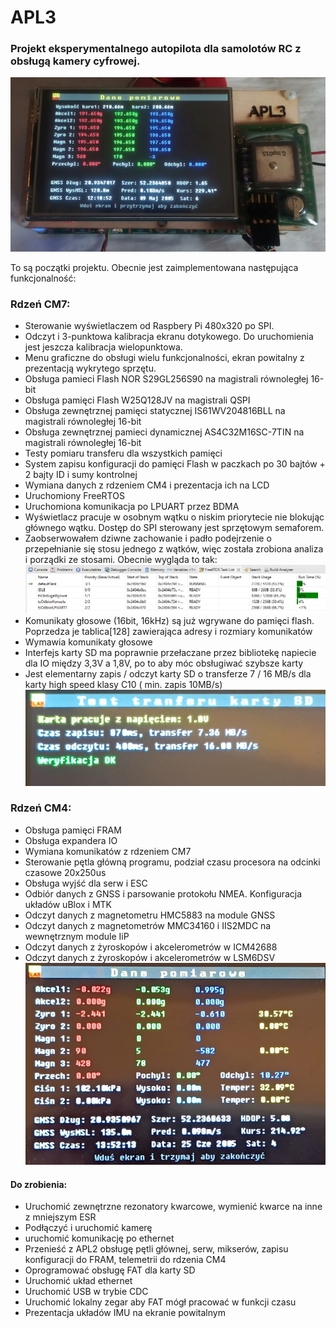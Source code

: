 # APL3
### Projekt eksperymentalnego autopilota dla samolotów RC z obsługą kamery cyfrowej.
![APL3](obrazki/pomiary_mag_gnss_757.jpg)

To są początki projektu. Obecnie jest zaimplementowana następująca funkcjonalność:
### Rdzeń CM7:
- Sterowanie wyświetlaczem od Raspbery Pi 480x320 po SPI.
- Odczyt i 3-punktowa kalibracja ekranu dotykowego. Do uruchomienia jest jeszcza kalibracja wielopunktowa.
- Menu graficzne do obsługi wielu funkcjonalności, ekran powitalny z prezentacją wykrytego sprzętu.
- Obsługa pamieci Flash NOR S29GL256S90 na magistrali równoległej 16-bit
- Obsługa pamięci Flash W25Q128JV na magistrali QSPI
- Obsługa zewnętrznej pamięci statycznej IS61WV204816BLL na magistrali równoległej 16-bit
- Obsługa zewnętrznej pamieci dynamicznej AS4C32M16SC-7TIN na magistrali równoległej 16-bit
- Testy pomiaru transferu dla wszystkich pamięci
- System zapisu konfiguracji do pamięci Flash w paczkach po 30 bajtów + 2 bajty ID i sumy kontrolnej
- Wymiana danych z rdzeniem CM4 i prezentacja ich na LCD
- Uruchomiony FreeRTOS
- Uruchomiona komunikacja po LPUART przez BDMA
- Wyświetlacz pracuje w osobnym wątku o niskim priorytecie nie blokując głównego wątku. Dostęp do SPI sterowany jest sprzętowym semaforem.
- Zaobserwowałem dziwne zachowanie i padło podejrzenie o przepełnianie się stosu jednego z wątków, więc została zrobiona  analiza i porządki ze stosami. Obecnie wygląda to tak:
![Procesy](obrazki/procesy.jpg)
- Komunikaty głosowe (16bit, 16kHz) są już wgrywane do pamięci flash. Poprzedza je tablica[128] zawierająca adresy i rozmiary komunikatów
- Wymawia komunikaty głosowe
- Interfejs karty SD ma poprawnie przełaczane przez bibliotekę napiecie dla IO między 3,3V a 1,8V, po to aby móc obsługiwać szybsze karty
- Jest elementarny zapis / odczyt karty SD o transferze 7 / 16 MB/s dla karty high speed klasy C10 ( min. zapis 10MB/s)
![Transfer](obrazki/transfer_karty_SD.jpg)

### Rdzeń CM4:
- Obsługa pamięci FRAM
- Obsługa expandera IO
- Wymiana komunikatów z rdzeniem CM7
- Sterowanie pętla główną programu, podział czasu procesora na odcinki czasowe 20x250us
- Obsługa wyjść dla serw i ESC
- Odbiór danych z GNSS i parsowanie protokołu NMEA. Konfiguracja układów uBlox i MTK
- Odczyt danych z magnetometru HMC5883 na module GNSS
- Odczyt danych z magnetometrów MMC34160 i IIS2MDC na wewnętrznym module IiP
- Odczyt danych z żyroskopów i akcelerometrów w ICM42688
- Odczyt danych z żyroskopów i akcelerometrów w LSM6DSV
![Magnetometry](obrazki/pomiar_magnetometrow.jpg) 

#### Do zrobienia:
 - Uruchomić zewnętrzne rezonatory kwarcowe, wymienić kwarce na inne z mniejszym ESR
 - Podłączyć i uruchomić kamerę
 - uruchomić komunikację po ethernet
 - Przenieść z APL2 obsługę pętli głównej, serw, mikserów, zapisu konfiguracji do FRAM, telemetrii do rdzenia CM4
 - Oprogramować obsługę FAT dla karty SD
 - Uruchomić układ ethernet
 - Uruchomić USB w trybie CDC
 - Uruchomić lokalny zegar aby FAT mógł pracować w funkcji czasu
 - Prezentacja układów IMU na ekranie powitalnym
 
 

  
    		
  		
